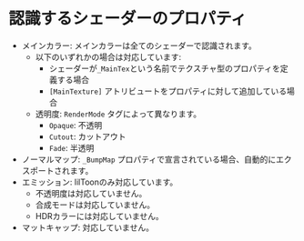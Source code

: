 # 認識するシェーダーのプロパティ

* メインカラー: メインカラーは全てのシェーダーで認識されます。
    * 以下のいずれかの場合は対応しています:
      * シェーダーが`_MainTex`という名前でテクスチャ型のプロパティを定義する場合
      * `[MainTexture]` アトリビュートをプロパティに対して追加している場合
    * 透明度: `RenderMode` タグによって異なります。
      * `Opaque`: 不透明
      * `Cutout`: カットアウト
      * `Fade`: 半透明
* ノーマルマップ: `_BumpMap` プロパティで宣言されている場合、自動的にエクスポートされます。
* エミッション: lilToonのみ対応しています。
    * 不透明度は対応していません。
    * 合成モードは対応していません。
    * HDRカラーには対応していません。
* マットキャップ: 対応していません。
